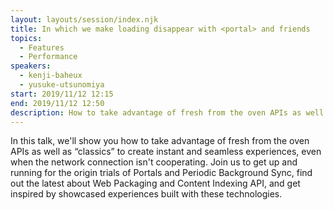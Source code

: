 ```yaml
---
layout: layouts/session/index.njk
title: In which we make loading disappear with <portal> and friends
topics:
  - Features
  - Performance
speakers:
  - kenji-baheux
  - yusuke-utsunomiya
start: 2019/11/12 12:15
end: 2019/11/12 12:50
description: How to take advantage of fresh from the oven APIs as well as “classics” to create instant and seamless experiences, even when the network connection isn't cooperating…
---
```


In this talk, we'll show you how to take advantage of fresh from the oven APIs as well as “classics” to create instant and seamless experiences, even when the network connection isn't cooperating. Join us to get up and running for the origin trials of Portals and Periodic Background Sync, find out the latest about Web Packaging and Content Indexing API, and get inspired by showcased experiences built with these technologies.
